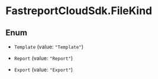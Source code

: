 # FastreportCloudSdk.FileKind

## Enum


* `Template` (value: `"Template"`)

* `Report` (value: `"Report"`)

* `Export` (value: `"Export"`)


